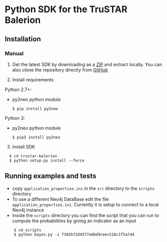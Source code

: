 # Python SDK for the TruSTAR Balerion 
  
## Installation

### Manual
1. Get the latest SDK by downloading as a [ZIP](https://github.com/trustar/trustar-balerion/archive/master.zip) and extract locally.  You can also clone the repository directly from [GitHub](https://github.com/trustar/trustar-balerion)

2. Install requirements

 Python 2.7+:
* py2neo python module

  ```shell
  $ pip install py2neo
  ``` 
  
 Python 3:
* py2neo python module

  ```shell
  $ pip3 install py2neo
  ``` 
  
3. Install SDK

  ```shell   
    $ cd trustar-balerion
    $ python setup.py install --force
   ```

## Running examples and tests
- copy `application_properties.ini` in the `src` directory to the `scripts` directory
- To use a different Neo4j DataBase edit the file `application_properties.ini`. Currently it is setup to connect to a 
local Neo4j instance
- Inside the `scripts` directory you can find the script that you can run to compute the probabilities by giving an indicator as an input

```shell
    $ cd scripts
    $ python bayes.py -i f34d5f2d4577ed6d9ceec516c1f5a744
```
